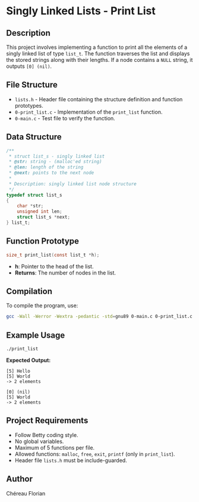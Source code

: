 # Singly Linked Lists - Print List

## Description
This project involves implementing a function to print all the elements of a singly linked list of type `list_t`. The function traverses the list and displays the stored strings along with their lengths. If a node contains a `NULL` string, it outputs `[0] (nil)`.

## File Structure
- `lists.h` - Header file containing the structure definition and function prototypes.
- `0-print_list.c` - Implementation of the `print_list` function.
- `0-main.c` - Test file to verify the function.

## Data Structure
```c
/**
 * struct list_s - singly linked list
 * @str: string - (malloc'ed string)
 * @len: length of the string
 * @next: points to the next node
 *
 * Description: singly linked list node structure
 */
typedef struct list_s
{
    char *str;
    unsigned int len;
    struct list_s *next;
} list_t;
```

## Function Prototype
```c
size_t print_list(const list_t *h);
```
- **h**: Pointer to the head of the list.
- **Returns**: The number of nodes in the list.

## Compilation
To compile the program, use:
```sh
gcc -Wall -Werror -Wextra -pedantic -std=gnu89 0-main.c 0-print_list.c -o print_list
```

## Example Usage
```sh
./print_list
```
**Expected Output:**
```
[5] Hello
[5] World
-> 2 elements

[0] (nil)
[5] World
-> 2 elements
```

## Project Requirements
- Follow Betty coding style.
- No global variables.
- Maximum of 5 functions per file.
- Allowed functions: `malloc`, `free`, `exit`, `printf` (only in `print_list`).
- Header file `lists.h` must be include-guarded.

## Author
Chéreau Florian


